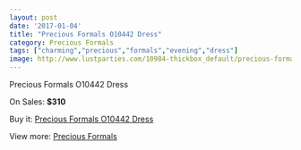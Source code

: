 ```yaml
---
layout: post
date: '2017-01-04'
title: "Precious Formals O10442 Dress"
category: Precious Formals
tags: ["charming","precious","formals","evening","dress"]
image: http://www.lustparties.com/10984-thickbox_default/precious-formals-o10442-dress.jpg
---
```

Precious Formals O10442 Dress

On Sales: **$310**
<a href="https://www.lustparties.com/en/precious-formals/3865-precious-formals-o10442-dress.html"><amp-img layout="responsive" width="600" height="600" src="//www.lustparties.com/10984-thickbox_default/precious-formals-o10442-dress.jpg" alt="Precious Formals O10442 Dress 0" /></a>

Buy it: [Precious Formals O10442 Dress](https://www.lustparties.com/en/precious-formals/3865-precious-formals-o10442-dress.html "Precious Formals O10442 Dress")

View more: [Precious Formals](https://www.lustparties.com/en/18-precious-formals "Precious Formals")
